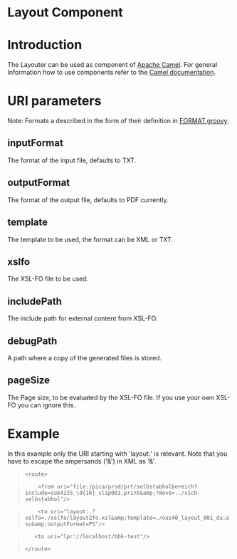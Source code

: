 Layout Component
================

# Introduction
The Layouter can be used as component of [Apache Camel](http://camel.apache.org/). For general Information how to use components refer to the [Camel documentation](http://camel.apache.org/how-do-i-configure-endpoints.html).

# URI parameters
Note: Formats a described in the form of their definition in [FORMAT.groovy](../layout/groovydoc/de/unigoettingen/sub/be/ous/print/layout/FORMAT.html).

## inputFormat
The format of the input file, defaults to TXT.

## outputFormat
The format of the output file, defaults to PDF currently.

## template
The template to be used, the format can be XML or TXT.

## xslfo
The XSL-FO file to be used.

## includePath
The include path for external content from XSL-FO.

## debugPath
A path where a copy of the generated files is stored.

## pageSize
The Page size, to be evaluated by the XSL-FO file. If you use your own XSL-FO you can ignore this.

# Example
In this example only the URI starting with 'layout:' is relevant. Note that you have to escape the ampersands ('&') in XML as '&amp;'.

>`<route>`

>`    <from uri="file:/pica/prod/prt/selbstabholbereich?include=sub4235_\d{16}_slip001.print&amp;?move=../sich-selbstabhol"/>`

>`    <to uri="layout:.?xslfo=./xslfo/layout2fo.xsl&amp;template=./ous40_layout_001_du.asc&amp;outputFormat=PS"/>`

>`   <to uri="lpr://localhost/bbk-test"/>`

>`</route>`
